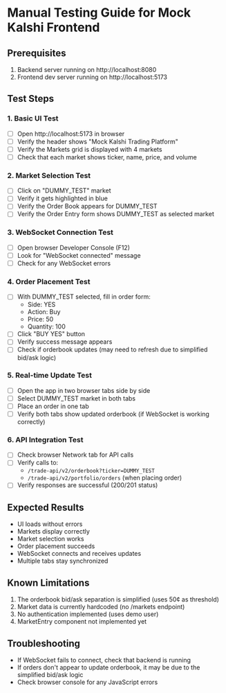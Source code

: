 # Manual Testing Guide for Mock Kalshi Frontend

## Prerequisites
1. Backend server running on http://localhost:8080
2. Frontend dev server running on http://localhost:5173

## Test Steps

### 1. Basic UI Test
- [ ] Open http://localhost:5173 in browser
- [ ] Verify the header shows "Mock Kalshi Trading Platform"
- [ ] Verify the Markets grid is displayed with 4 markets
- [ ] Check that each market shows ticker, name, price, and volume

### 2. Market Selection Test
- [ ] Click on "DUMMY_TEST" market
- [ ] Verify it gets highlighted in blue
- [ ] Verify the Order Book appears for DUMMY_TEST
- [ ] Verify the Order Entry form shows DUMMY_TEST as selected market

### 3. WebSocket Connection Test
- [ ] Open browser Developer Console (F12)
- [ ] Look for "WebSocket connected" message
- [ ] Check for any WebSocket errors

### 4. Order Placement Test
- [ ] With DUMMY_TEST selected, fill in order form:
  - Side: YES
  - Action: Buy
  - Price: 50
  - Quantity: 100
- [ ] Click "BUY YES" button
- [ ] Verify success message appears
- [ ] Check if orderbook updates (may need to refresh due to simplified bid/ask logic)

### 5. Real-time Update Test
- [ ] Open the app in two browser tabs side by side
- [ ] Select DUMMY_TEST market in both tabs
- [ ] Place an order in one tab
- [ ] Verify both tabs show updated orderbook (if WebSocket is working correctly)

### 6. API Integration Test
- [ ] Check browser Network tab for API calls
- [ ] Verify calls to:
  - `/trade-api/v2/orderbook?ticker=DUMMY_TEST`
  - `/trade-api/v2/portfolio/orders` (when placing order)
- [ ] Verify responses are successful (200/201 status)

## Expected Results
- UI loads without errors
- Markets display correctly
- Market selection works
- Order placement succeeds
- WebSocket connects and receives updates
- Multiple tabs stay synchronized

## Known Limitations
1. The orderbook bid/ask separation is simplified (uses 50¢ as threshold)
2. Market data is currently hardcoded (no /markets endpoint)
3. No authentication implemented (uses demo user)
4. MarketEntry component not implemented yet

## Troubleshooting
- If WebSocket fails to connect, check that backend is running
- If orders don't appear to update orderbook, it may be due to the simplified bid/ask logic
- Check browser console for any JavaScript errors